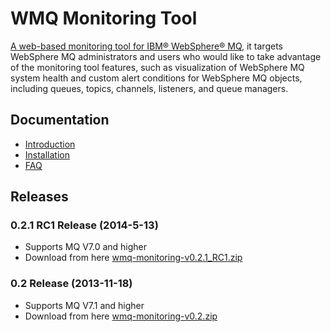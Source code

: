 WMQ Monitoring Tool
==============

[A web-based monitoring tool for IBM® WebSphere® MQ](http://www.ibm.com/developerworks/websphere/library/techarticles/1311_jin/1311_jin.html), it targets WebSphere MQ administrators and users who would like to take advantage of the monitoring tool features, such as visualization of WebSphere MQ system health and custom alert conditions for WebSphere MQ objects, including queues, topics, channels, listeners, and queue managers.


## Documentation
* [Introduction](https://github.com/wmq-monitoring/wmq-monitoring/wiki/Introduction)
* [Installation](https://github.com/wmq-monitoring/wmq-monitoring/wiki/Installation)
* [FAQ](https://github.com/wmq-monitoring/wmq-monitoring/wiki/FAQ)


## Releases


### 0.2.1 RC1 Release (2014-5-13) 
  - Supports MQ V7.0 and higher
  - Download from here [wmq-monitoring-v0.2.1_RC1.zip](https://dl.dropboxusercontent.com/u/68813606/wmq-monitoring/wmq-monitoring-0.2.1_RC1.zip) 
  

###  0.2 Release (2013-11-18) 
  - Supports MQ V7.1 and higher
  - Download from here [wmq-monitoring-v0.2.zip](https://dl.dropboxusercontent.com/u/68813606/wmq-monitoring/wmq-monitoring-v0.2.zip) 

